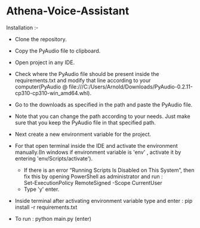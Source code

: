 ﻿# Athena-Voice-Assistant

Installation :-
- Clone the repository.
- Copy the PyAudio file to clipboard.
- Open project in any IDE.
- Check where the PyAudio file should be present inside the requirements.txt and modify that line according to your computer(PyAudio @ file:///C:/Users/Arnold/Downloads/PyAudio-0.2.11-cp310-cp310-win_amd64.whl).
- Go to the downloads as specified in the path and paste the PyAudio file.
- Note that you can change the path according to your needs. Just make sure that you keep the PyAudio file in that specified path.

- Next create a new environment variable for the project.
- For that open terminal inside the IDE and activate the environment manually.(In windows if environment variable is 'env' , activate it by entering 'env/Scripts/activate').
  - If there is an error “Running Scripts Is Disabled on This System”, then fix this by opening PowerShell as administrator and run :    
  Set-ExecutionPolicy RemoteSigned -Scope CurrentUser
  - Type 'y' enter.
- Inside terminal after activating environment variable type and enter : pip install -r requirements.txt
- To run : python main.py (enter)
